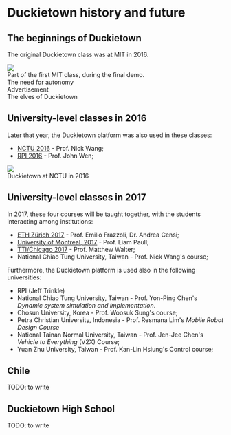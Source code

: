 # Duckietown history and future

## The beginnings of Duckietown

The original Duckietown class was at MIT in 2016.

<div figure-id="fig:MIT-class">
    <img src="duckietown-mit.jpg" class='group-photo'/>
    <figcaption>Part of the first MIT class, during the final demo.</figcaption>
</div>

<div figure-id="fig:v1">
    <figcaption>The need for autonomy</figcaption>
    <dtvideo src="vimeo:152233002"/>
</div>

<div figure-id="fig:v2">
    <figcaption>Advertisement</figcaption>
    <dtvideo src="vimeo:152499589"/>
</div>


<div figure-id="fig:v4">
    <figcaption>The elves of Duckietown</figcaption>
    <dtvideo src="vimeo:149916365"/>
</div>


<!--
<div class="videos">
  <iframe src="https://player.vimeo.com/video/152233002" class="embed-responsive-item" frameborder="0" webkitallowfullscreen="" mozallowfullscreen="" allowfullscreen=""></iframe>
  <iframe src="https://player.vimeo.com/video/152499589" class="embed-responsive-item" frameborder="0" webkitallowfullscreen="" mozallowfullscreen="" allowfullscreen=""></iframe>
  <iframe src="https://player.vimeo.com/video/152825632" class="embed-responsive-item" frameborder="0" webkitallowfullscreen="" mozallowfullscreen="" allowfullscreen=""></iframe>
  <iframe src="https://player.vimeo.com/video/149916365" class="embed-responsive-item" frameborder="0" webkitallowfullscreen="" mozallowfullscreen="" allowfullscreen=""></iframe>
</div> -->


## University-level classes in 2016

Later that year, the Duckietown platform was also used in these classes:

- [NCTU 2016](2016/16-NCTU/) - Prof. Nick Wang;
- [RPI 2016](2016/16-RPI/) - Prof. John Wen;

<div figure-id="fig:NCTU">
   <img src="duckietown-taiwan.jpg" class='group-photo'/>
   <figcaption>Duckietown at NCTU in 2016</figcaption>
</div>

<style>
.group-photo {
    max-width: 80%;
}
</style>

## University-level classes in 2017

In 2017, these four courses will be taught together, with the students interacting among institutions:

- [ETH Zürich 2017](2017/17-ETHZ/) - Prof. Emilio Frazzoli, Dr. Andrea Censi;
- [University of Montreal, 2017](2017/17-Montreal/) - Prof. Liam Paull;
- [TTI/Chicago 2017](2017/17-TTI-Chicago/) - Prof. Matthew Walter;
- National Chiao Tung University, Taiwan - Prof. Nick Wang's course;

Furthermore, the Duckietown platform is used also in the following universities:

- RPI (Jeff Trinkle)
- National Chiao Tung University, Taiwan - Prof. Yon-Ping Chen's *Dynamic system simulation and implementation*.
- Chosun University, Korea - Prof. Woosuk Sung's course;
- Petra Christian University, Indonesia - Prof. Resmana Lim's *Mobile Robot Design Course*
- National Tainan Normal University, Taiwan - Prof. Jen-Jee Chen's *Vehicle to Everything* (V2X) Course;
- Yuan Zhu University, Taiwan - Prof. Kan-Lin Hsiung's Control course;



## Chile

TODO: to write

## Duckietown High School

TODO: to write
